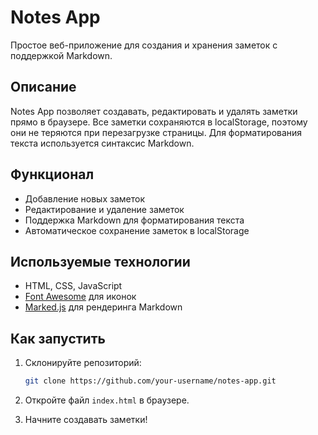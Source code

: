 # Notes App

Простое веб-приложение для создания и хранения заметок с поддержкой Markdown.

## Описание

Notes App позволяет создавать, редактировать и удалять заметки прямо в браузере. Все заметки сохраняются в localStorage, поэтому они не теряются при перезагрузке страницы. Для форматирования текста используется синтаксис Markdown.

## Функционал

- Добавление новых заметок
- Редактирование и удаление заметок
- Поддержка Markdown для форматирования текста
- Автоматическое сохранение заметок в localStorage

## Используемые технологии

- HTML, CSS, JavaScript
- [Font Awesome](https://fontawesome.com/) для иконок
- [Marked.js](https://marked.js.org/) для рендеринга Markdown

## Как запустить

1. Склонируйте репозиторий:
   ```sh
   git clone https://github.com/your-username/notes-app.git
   ```
2. Откройте файл `index.html` в браузере.

3. Начните создавать заметки!   